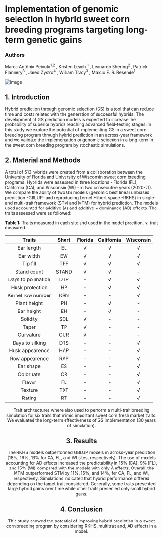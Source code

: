 # Implementation of genomic selection in hybrid sweet corn breeding programs targeting long-term genetic gains

### Authors
Marco Antônio Peixoto<sup>1,2 </sup>, Kristen Leach <sup>1 </sup>, Leonardo Bhering<sup>2 </sup>, Patrick Flannery<sup>3 </sup>, Jared Zystro<sup>4 </sup>, William Tracy<sup>3 </sup>, Márcio F. R. Resende<sup>1 </sup>


![image](https://user-images.githubusercontent.com/59318360/177633208-152de0c7-6e41-4b83-b1f9-d4292ff0d7a9.png)

## 1. Introduction

Hybrid prediction through genomic selection (GS) is a tool that can reduce time and costs related with the generation of successful hybrids. The development of GS prediction models is expected to increase the probability of superior hybrids reaching advanced field-testing stages. In this study we explore the potential of implementing GS in a sweet corn breeding program through hybrid prediction in an across-year framework and we validate the implementation of genomic selection in a long-term in the sweet corn breeding program by stochastic simulations.

## 2. Material and Methods

A total of 513 hybrids were created from a collaboration between the University of Florida and University of Wisconsin sweet corn breeding programs. Hybrids were assessed in three locations - Florida (FL), California (CA), and Wisconsin (WI) - in two consecutive years (2020-21). We compare the ability of two GS models (genomic best linear unbiased prediction -GBLUP- and reproducing kernel Hilbert space -RKHS) in single- and multi-trait framework (STM and MTM) for hybrid prediction. The models used accounted for additive (A) and additive + dominance (AD) effects. The traits assessed were as followed:

**Table 1:** Traits measured in each site and used in the model precition. √: trait measured.

<div align="center">
  
|        Traits        |  Short    |	Florida	 | California |	Wisconsin |
| :------------------: | :--------:| :-------: | :--------: | :-------: | 
| Ear length           |    EL     |	 √       |	 √        |   √       |
| Ear width            |    EW     |	 √       |   √        |	  √       |
| Tip fill             |    TPF    |	 √       |	 √        |	  √       |
| Stand count          |   STAND   |	 √       |	 √        |   -       |
| Days to pollination  |    DTP    |	 -       |	 √        |   √       |
| Husk protection      |    HP	   |   -       |	 √        |   √       |
| Kernel row number    |    KRN    |	 -       |	 -        |   √       | 
| Plant height         |    PH	   |   -       |	 √        |   -       |
| Ear height           |    EH     |	 -       |	 √        |   -       |
| Solidity             |    SOL    |	 √       |   -        |   -       |
| Taper                |    TP     |	 √       |   -        |   -       |
| Curvature            |    CUR    |	 √       |   -        |   -       |
| Days to silking      |    DTS    |	 -       |	 -        |	  √       |
| Husk appearence      |    HAP    |	 -       |   -        |	  √       |
| Row appearence       |    RAP    |	 -       |   -        |	  √       |  
| Ear shape            |    ES     |	 -       |	 -        |   √       |
| Color rate           |    CR	   |   -       |   -        |   √       |
| Flavor               |    FL     |	 -       |	 -        |   √       |
| Texture              |    TXT    |	 -       |   -        |  	√       |
| Rating               |    RT     |	 -       |   -        |   √       |




Trait architectures where also used to perform a multi-trait breeding simulation for six traits that mimic important sweet corn fresh market traits. We evaluated the long-term effectiveness of GS implementation (30 years of simulation). 

## 3. Results

The RKHS models outperformed GBLUP models in across-year prediction (18%, 16%, 16% for CA, FL, and WI sites, respectively). The use of models accounting for AD effects increased the predictability in 15% (CA), 9% (FL), and 15% (WI) compared with the models with only A effects. Overall, the MTM outperformed STM by 11%, 15%, and 14%, for CA, FL, and WI, respectively. Simulations indicated that hybrid performance differed depending on the target trait considered. Generally, some traits presented large hybrid gains over time while other traits presented only small hybrid gains. 


## 4. Conclusion

This study showed the potential of improving hybrid prediction in a sweet corn breeding program by considering RKHS, multitrait and, AD effects in a model. 



